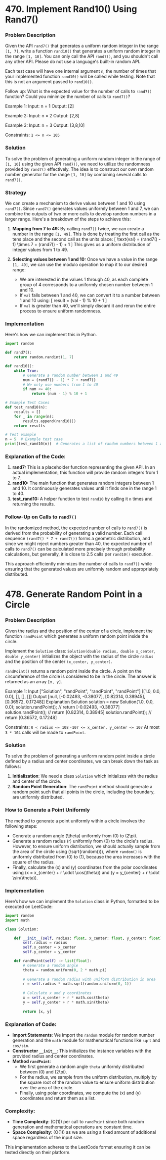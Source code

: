 # 470. Implement Rand10() Using Rand7()

### Problem Description 
Given the API `rand7()` that generates a uniform random integer in the range `[1, 7]`, write a function `rand10()` that generates a uniform random integer in the range `[1, 10]`. You can only call the API `rand7()`, and you shouldn't call any other API. Please do not use a language's built-in random API.

Each test case will have one internal argument `n`, the number of times that your implemented function `rand10()` will be called while testing. Note that this is not an argument passed to `rand10()`.

Follow up:
What is the expected value for the number of calls to `rand7()` function?
Could you minimize the number of calls to `rand7()`?

Example 1:
Input: n = 1
Output: [2]

Example 2:
Input: n = 2
Output: [2,8]

Example 3:
Input: n = 3
Output: [3,8,10]

Constraints:
`1 <= n <= 105`

### Solution 
 To solve the problem of generating a uniform random integer in the range of `[1, 10]` using the given API `rand7()`, we need to utilize the randomness provided by `rand7()` effectively. The idea is to construct our own random number generator for the range `[1, 10]` by combining several calls to `rand7()`.

### Strategy
We can create a mechanism to derive values between 1 and 10 using `rand7()`. Since `rand7()` generates values uniformly between 1 and 7, we can combine the outputs of two or more calls to develop random numbers in a larger range. Here's a breakdown of the steps to achieve this:

1. **Mapping from 7 to 49:** 
   By calling `rand7()` twice, we can create a number in the range `[1, 49]`. This is done by treating the first call as the tens place and the second call as the units place:
   \[
   \text{val} = (rand7() - 1) \times 7 + (rand7() - 1) + 1
   \]
   This gives us a uniform distribution of integer values from 1 to 49.

2. **Selecting values between 1 and 10:** 
   Once we have a value in the range `[1, 49]`, we can use the modulo operation to map it to our desired range:
   - We are interested in the values 1 through 40, as each complete group of 4 corresponds to a uniformly chosen number between 1 and 10.
   - If `val` falls between 1 and 40, we can convert it to a number between 1 and 10 using:
   \[
   result = (val - 1) \% 10 + 1
   \]
   - If `val` is greater than 40, we'll simply discard it and rerun the entire process to ensure uniform randomness.

### Implementation
Here's how we can implement this in Python.



```python
import random

def rand7():
    return random.randint(1, 7)

def rand10():
    while True:
        # Generate a random number between 1 and 49
        num = (rand7() - 1) * 7 + rand7()
        # We only use numbers from 1 to 40
        if num <= 40:
            return (num - 1) % 10 + 1

# Example Test Cases
def test_rand10(n):
    results = []
    for _ in range(n):
        results.append(rand10())
    return results

# Test example
n = 5  # Example test case
print(test_rand10(n))  # Generates a list of random numbers between 1 and 10

```

### Explanation of the Code:
1. **rand7:** This is a placeholder function representing the given API. In an actual implementation, this function will provide random integers from 1 to 7.
2. **rand10:** The main function that generates random integers between 1 and 10. It continuously generates values until it finds one in the range 1 to 40.
3. **test_rand10:** A helper function to test `rand10` by calling it `n` times and returning the results.

### Follow-Up on Calls to `rand7()`
In the randomized method, the expected number of calls to `rand7()` is derived from the probability of generating a valid number. Each call sequence `(rand7() * 7 + rand7())` forms a geometric distribution, and since we might reject numbers greater than 40, the expected number of calls to `rand7()` can be calculated more precisely through probability calculations, but generally, it is close to 2.5 calls per `rand10()` execution.

This approach efficiently minimizes the number of calls to `rand7()` while ensuring that the generated values are uniformly random and appropriately distributed.

# 478. Generate Random Point in a Circle

### Problem Description 
Given the radius and the position of the center of a circle, implement the function `randPoint` which generates a uniform random point inside the circle.

Implement the `Solution` class:
`Solution(double radius, double x_center, double y_center)` initializes the object with the radius of the circle `radius` and the position of the center `(x_center, y_center)`.

`randPoint()` returns a random point inside the circle. A point on the circumference of the circle is considered to be in the circle. The answer is returned as an array `[x, y]`.


Example 1:
Input
["Solution", "randPoint", "randPoint", "randPoint"]
[[1.0, 0.0, 0.0], [], [], []]
Output
[null, [-0.02493, -0.38077], [0.82314, 0.38945], [0.36572, 0.17248]]
Explanation
Solution solution = new Solution(1.0, 0.0, 0.0);
solution.randPoint(); // return [-0.02493, -0.38077]
solution.randPoint(); // return [0.82314, 0.38945]
solution.randPoint(); // return [0.36572, 0.17248]

Constraints:
`0 < radius <= 108`
`-107 <= x_center, y_center <= 107`
At most `3 * 104` calls will be made to `randPoint`.

### Solution 
 To solve the problem of generating a uniform random point inside a circle defined by a radius and center coordinates, we can break down the task as follows:

1. **Initialization**: We need a class `Solution` which initializes with the radius and center of the circle.
2. **Random Point Generation**: The `randPoint` method should generate a random point such that all points in the circle, including the boundary, are uniformly distributed.

### How to Generate a Point Uniformly

The method to generate a point uniformly within a circle involves the following steps:
- Generate a random angle \(\theta\) uniformly from \(0\) to \(2\pi\).
- Generate a random radius \(r\) uniformly from \(0\) to the circle's radius. However, to ensure uniform distribution, we should actually sample from the area of the circle using \(\sqrt{random())\), where `random()` is uniformly distributed from \(0\) to \(1\), because the area increases with the square of the radius.
- Finally, calculate the \(x\) and \(y\) coordinates from the polar coordinates using \(x = x_{center} + r \cdot \cos(\theta)\) and \(y = y_{center} + r \cdot \sin(\theta)\).

### Implementation

Here’s how we can implement the `Solution` class in Python, formatted to be executed on LeetCode:



```python
import random
import math

class Solution:

    def __init__(self, radius: float, x_center: float, y_center: float):
        self.radius = radius
        self.x_center = x_center
        self.y_center = y_center

    def randPoint(self) -> list[float]:
        # Generate a random angle
        theta = random.uniform(0, 2 * math.pi)
        
        # Generate a random radius with uniform distribution in area
        r = self.radius * math.sqrt(random.uniform(0, 1))
        
        # Calculate x and y coordinates
        x = self.x_center + r * math.cos(theta)
        y = self.y_center + r * math.sin(theta)
        
        return [x, y]


```

### Explanation of Code:
- **Import Statements**: We import the `random` module for random number generation and the `math` module for mathematical functions like `sqrt` and `cos/sin`.
- **Constructor `__init__`**: This initializes the instance variables with the provided radius and center coordinates.
- **Method `randPoint`**: 
  - We first generate a random angle `theta` uniformly distributed between \(0\) and \(2\pi\).
  - For the radius, we sample from the uniform distribution, multiply by the square root of the random value to ensure uniform distribution over the area of the circle.
  - Finally, using polar coordinates, we compute the \(x\) and \(y\) coordinates and return them as a list.

### Complexity:
- **Time Complexity**: \(O(1)\) per call to `randPoint` since both random generation and mathematical operations are constant time.
- **Space Complexity**: \(O(1)\) as we are using a fixed amount of additional space regardless of the input size.

This implementation adheres to the LeetCode format ensuring it can be tested directly on their platform.

